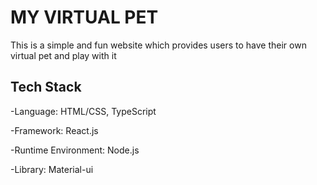 <h1>MY VIRTUAL PET</h1>
<p>This is a simple and fun website which provides users to have their own virtual pet and play with it</p>

<h2>Tech Stack</h2>
<p>-Language: HTML/CSS, TypeScript</p>
<p>-Framework: React.js</p>
<p>-Runtime Environment: Node.js</p>
<p>-Library: Material-ui</p>
